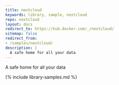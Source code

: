 ```yaml
---
title: nextcloud
keywords: library, sample, nextcloud
repo: nextcloud
layout: docs
redirect_to: https://hub.docker.com/_/nextcloud/
sitemap: false
redirect_from:
- /samples/nextcloud/
description: |
  A safe home for all your data
---
```


A safe home for all your data


{% include library-samples.md %}

